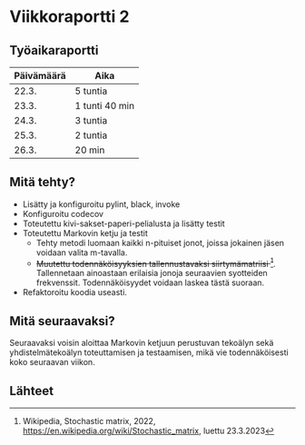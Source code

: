 # Viikkoraportti 2

## Työaikaraportti

|Päivämäärä|Aika|
|----------|----|
|22.3.|5 tuntia|
|23.3.|1 tunti 40 min|
|24.3.|3 tuntia|
|25.3.|2 tuntia|
|26.3.|20 min|

## Mitä tehty?

- Lisätty ja konfiguroitu pylint, black, invoke
- Konfiguroitu codecov
- Toteutettu kivi-sakset-paperi-pelialusta ja lisätty testit
- Toteutettu Markovin ketju ja testit
  - Tehty metodi luomaan kaikki n-pituiset jonot, joissa jokainen jäsen voidaan valita m-tavalla.
  - ~~Muutettu todennäköisyyksien tallennustavaksi siirtymämatriisi [^stochasticMatrix]~~.
    Tallennetaan ainoastaan erilaisia jonoja seuraavien syotteiden frekvenssit.
    Todennäköisyydet voidaan laskea tästä suoraan.
- Refaktoroitu koodia useasti.

## Mitä seuraavaksi?

Seuraavaksi voisin aloittaa Markovin ketjuun perustuvan tekoälyn sekä yhdistelmätekoälyn toteuttamisen ja testaamisen, mikä vie todennäköisesti koko seuraavan viikon.

## Lähteet

[^stochasticMatrix]: Wikipedia, Stochastic matrix, 2022, <https://en.wikipedia.org/wiki/Stochastic_matrix>, luettu 23.3.2023
